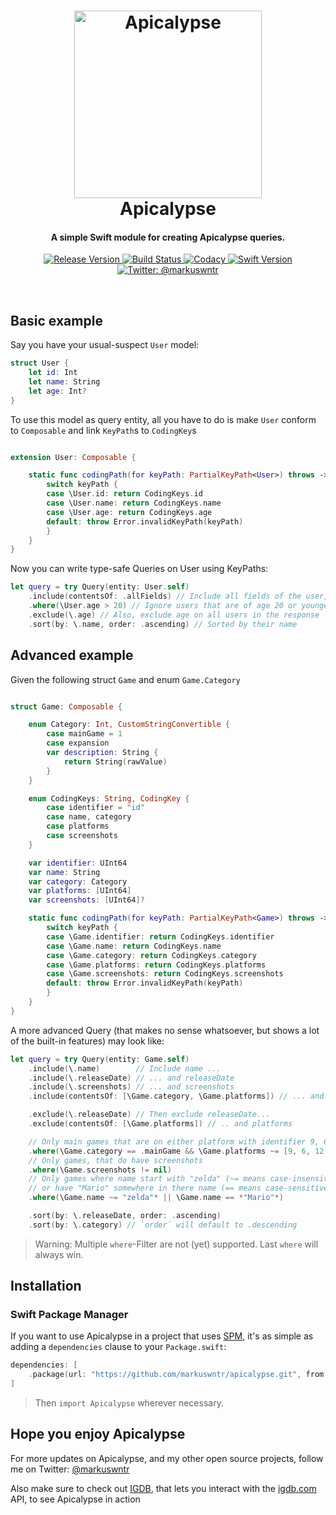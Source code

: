 <!-- markdownlint-disable MD002 MD033 MD041 -->
<h1 align="center">
  <a href="https://github.com/markuswntr/apicalypse">
    <img src="https://apicalypse.io/images/logo.png" width="300" max-width="50%" alt="Apicalypse" />
  </a>
  <br>Apicalypse <br>
</h1>

<h4 align="center">
    A simple Swift module for creating Apicalypse queries.
</h4>

<p align="center">
    <a href="https://github.com/markuswntr/apicalypse/releases">
        <img src="https://img.shields.io/github/release/markuswntr/apicalypse.svg" alt="Release Version" />
    </a>
    <a href="https://travis-ci.com/markuswntr/apicalypse">
        <img src="https://travis-ci.com/markuswntr/apicalypse.svg?branch=master" alt="Build Status" />
    </a>
    <a href="https://www.codacy.com/app/markuswntr/apicalypse">
        <img src="https://api.codacy.com/project/badge/Grade/46ed2cb5ee3a43ba9450b56b209f5e25" alt="Codacy" />
    </a>
    <a href="https://swift.org">
        <img src="https://img.shields.io/badge/Swift-4.2-red.svg" alt="Swift Version" />
    </a>
    <a href="https://twitter.com/markuswntr">
        <img src="https://img.shields.io/badge/contact-@markuswntr-5AA9E7.svg" alt="Twitter: @markuswntr" />
    </a>
</p>
<br>
<!-- markdownlint-enable MD033 -->

## Basic example

Say you have your usual-suspect `User` model:

```swift
struct User {
    let id: Int
    let name: String
    let age: Int?
}
```

To use this model as query entity, all you have to do is make `User` conform to `Composable` and link `KeyPath`s to `CodingKey`s

```swift

extension User: Composable {

    static func codingPath(for keyPath: PartialKeyPath<User>) throws -> CodingKey {
        switch keyPath {
        case \User.id: return CodingKeys.id
        case \User.name: return CodingKeys.name
        case \User.age: return CodingKeys.age
        default: throw Error.invalidKeyPath(keyPath)
        }
    }
}
```

Now you can write type-safe Queries on User using KeyPaths:

```swift
let query = try Query(entity: User.self)
    .include(contentsOf: .allFields) // Include all fields of the user, i.e. `id`, `name` and `age`
    .where(\User.age > 20) // Ignore users that are of age 20 or younger
    .exclude(\.age) // Also, exclude age on all users in the response
    .sort(by: \.name, order: .ascending) // Sorted by their name
```

## Advanced example

Given the following struct `Game` and enum `Game.Category`

```swift

struct Game: Composable {

    enum Category: Int, CustomStringConvertible {
        case mainGame = 1
        case expansion
        var description: String {
            return String(rawValue)
        }
    }

    enum CodingKeys: String, CodingKey {
        case identifier = "id"
        case name, category
        case platforms
        case screenshots
    }

    var identifier: UInt64
    var name: String
    var category: Category
    var platforms: [UInt64]
    var screenshots: [UInt64]?

    static func codingPath(for keyPath: PartialKeyPath<Game>) throws -> CodingKey {
        switch keyPath {
        case \Game.identifier: return CodingKeys.identifier
        case \Game.name: return CodingKeys.name
        case \Game.category: return CodingKeys.category
        case \Game.platforms: return CodingKeys.platforms
        case \Game.screenshots: return CodingKeys.screenshots
        default: throw Error.invalidKeyPath(keyPath)
        }
    }
}
```

A more advanced Query (that makes no sense whatsoever, but shows a lot of the built-in features) may look like:

```swift
let query = try Query(entity: Game.self)
    .include(\.name)        // Include name ...
    .include(\.releaseDate) // ... and releaseDate
    .include(\.screenshots) // ... and screenshots
    .include(contentsOf: [\Game.category, \Game.platforms]) // ... and category and platforms

    .exclude(\.releaseDate) // Then exclude releaseDate...
    .exclude(contentsOf: [\Game.platforms]) // .. and platforms

    // Only main games that are on either platform with identifier 9, 6 or 12
    .where(\Game.category == .mainGame && \Game.platforms ~= [9, 6, 12])
    // Only games, that do have screenshots
    .where(\Game.screenshots != nil)
    // Only games where name start with "zelda" (~= means case-insensitive)
    // or have "Mario" somewhere in there name (== means case-sensitive)
    .where(\Game.name ~= "zelda"* || \Game.name == *"Mario"*)

    .sort(by: \.releaseDate, order: .ascending)
    .sort(by: \.category) // `order` will default to .descending
```

> Warning: Multiple `where`-Filter are not (yet) supported. Last `where` will always win.

## Installation

### Swift Package Manager

If you want to use Apicalypse in a project that uses [SPM](https://swift.org/package-manager/),
it's as simple as adding a `dependencies` clause to your `Package.swift`:

``` swift
dependencies: [
    .package(url: "https://github.com/markuswntr/apicalypse.git", from: Version(1, 0, 0))
]
```

> Then `import Apicalypse` wherever necessary.

## Hope you enjoy Apicalypse

For more updates on Apicalypse, and my other open source projects,
follow me on Twitter: [@markuswntr](https://www.twitter.com/markuswntr)

Also make sure to check out [IGDB](https://github.com/markuswntr/igdb), that lets you interact
with the [igdb.com](https://igdb.com) API, to see Apicalypse in action
